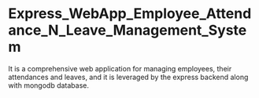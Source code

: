 # Express_WebApp_Employee_Attendance_N_Leave_Management_System
It is a comprehensive web application for managing employees, their attendances and leaves, and it is leveraged by the express backend along with mongodb database.
